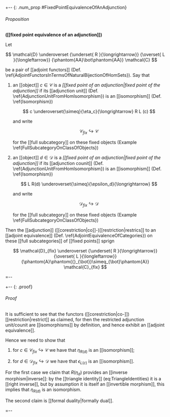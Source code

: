 
+-- {: .num_prop #FixedPointEquivalenceOfAnAdjunction}
###### Proposition
**([[fixed point equivalence of an adjunction]])**

Let

$$
  \mathcal{D}
    \underoverset
      {\underset{ R }{\longrightarrow}}
      {\overset{ L }{\longleftarrow}}
      {\phantom{AA}\bot\phantom{AA}}
  \mathcal{C}
$$

be a pair of [[adjoint functors]] (Def. \ref{AdjointFunctorsInTermsOfNaturalBijectionOfHomSets}). Say that 

1. an [[object]] $c \in \mathcal{C}$ is a _[[fixed point of an adjunction|fixed point of the adjunction]]_ if its  [[adjunction unit]] (Def. \ref{AdjunctionUnitFromHomIsomorphism}) is an [[isomorphism]] (Def. \ref{Isomorphism})

   $$
     c \underoverset{\simeq}{\eta_c}{\longrightarrow} R L (c)
   $$

   and write 

   $$
     \mathcal{C}_{fix} \hookrightarrow \mathcal{C}
   $$

   for the [[full subcategory]] on these fixed objects (Example \ref{FullSubcategoryOnClassOfObjects})


1. an [[object]] $d \in \mathcal{D}$ is a _[[fixed point of an adjunction|fixed point of the adjunction]]_ if its  [[adjunction counit]] (Def. \ref{AdjunctionUnitFromHomIsomorphism}) is an [[isomorphism]] (Def. \ref{Isomorphism})

   $$
    L R(d) \underoverset{\simeq}{\epsilon_d}{\longrightarrow}
   $$

   and write 

   $$
     \mathcal{D}_{fix} \hookrightarrow \mathcal{D}
   $$

   for the [[full subcategory]] on these fixed objects (Example \ref{FullSubcategoryOnClassOfObjects})


Then the [[adjunction]] ([[corestriction|co]]-)[[restriction|restrics]] to an [[adjoint equivalence]] (Def. \ref{AdjointEquivalenceOfCategories}) on these [[full subcategories]] of [[fixed points]] sprign 

$$
  \mathcal{D}_{fix}
    \underoverset
      {\underset{ R }{\longrightarrow}}
      {\overset{ L }{\longleftarrow}}
      {\phantom{A}\phantom{{}_{\bot}}\simeq_{\bot}\phantom{A}}
  \mathcal{C}_{fix}
$$


=--


+-- {: .proof}
###### Proof

It is sufficient to see that the functors ([[corestriction|co-]])[[restriction|restrict]] as claimed, for then the restricted adjunction unit/counit are [[isomorphisms]] by definition, and hence exhibit an [[adjoint equivalence]].

Hence we need to show that 

1. for $c \in \mathcal{C}_{fix} \hookrightarrow \mathcal{C}$ we have that $\eta_{R(d)}$ is an [[isomorphism]];

1. for $d \in \mathcal{D}_{fix} \hookrightarrow \mathcal{D}$ we have that $\epsilon_{L(c)}$ is an [[isomorphism]].

For the first case we claim that $R(\eta_{d})$ provides an [[inverse morphism|inverse]]: by the [[triangle identity]] (eq:TriangleIdentities) it is a [[right inverse]], but by assumption it is itself an [[invertible morphism]], this implies that $\eta_{R(d)}$ is an isomorphism.

The second claim is [[formal duality|formally dual]].

=--
